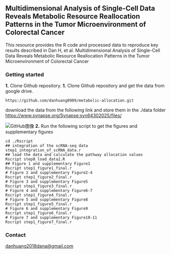 Multidimensional Analysis of Single-Cell Data Reveals Metabolic Resource Reallocation Patterns in the Tumor Microenvironment of Colorectal Cancer
---------------------------------------------------------------------------------------
This resource provides the R code and processed data to reproduce key results described in Dan H, et al. Multidimensional Analysis of Single-Cell Data Reveals Metabolic Resource Reallocation Patterns in the Tumor Microenvironment of Colorectal Cancer

### Getting started
**1.** Clone Github repository. 
**1.** Clone Github repository and get the data from google drive. 
```
https://github.com/danhuang0909/metabolic-allocation.git
```
download the data from the  following link and store them in the ./data folder
https://www.synapse.org/Synapse:syn64302025/files/


![GitHub图像](/figures/figure1.1.tiff)
**2.** Run the following script to get the figures and supplementary figures
```
cd ./Rscript
## integration of the scRNA-seq data
step1_integration_of_scRNA_data.r
## load the data and calculate the pathway allocation values
Rscript step0_load_data2.R
## Figure 1 and supplementary Figure1
Rscript step1_figure1_final.r
# Figure 2 and supplementary Figure2-4
Rscript step1_figure2_final.r
# Figure 3 and supplementary Figure5
Rscript step1_figure3_final.r
# Figure 4 and supplementary Figure6-7
Rscript step1_figure4_final.r
# Figure 5 and supplementary Figure8
Rscript step1_figure5_final.r
# Figure 6 and supplementary Figure9
Rscript step1_figure6_final.r
# Figure 7 and supplementary Figure10-11
Rscript step1_figure7_final.r
```
### Contact
danhuang2018dana@gmail.com
